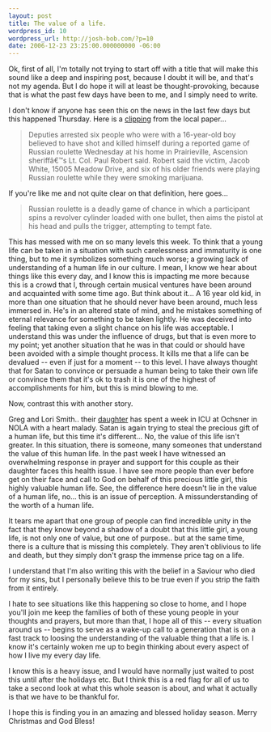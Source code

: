 ```yaml
---
layout: post
title: The value of a life.
wordpress_id: 10
wordpress_url: http://josh-bob.com/?p=10
date: 2006-12-23 23:25:00.000000000 -06:00
---
```

Ok, first of all, I'm totally not trying to start off with a title that will make this sound like a deep and inspiring post, because I doubt it will be, and that's not my agenda. But I do hope it will at least be thought-provoking, because that is what the past few days have been to me, and I simply need to write.

I don't know if anyone has seen this on the news in the last few days but this happened Thursday. Here is a <a href="http://www.2theadvocate.com/news/4981076.html">clipping</a> from the local paper...

<blockquote>Deputies arrested six people who were with a 16-year-old boy believed to have shot and killed himself during a reported game of Russian roulette Wednesday at his home in Prairieville, Ascension sheriffâ€™s Lt. Col. Paul Robert said.      Robert said the victim, Jacob White, 15005 Meadow Drive, and six of his older friends were playing Russian roulette while they were smoking marijuana.</blockquote>
If you're like me and not quite clear on that definition, here goes... <blockquote>Russian roulette is a deadly game of chance in which a participant spins a revolver cylinder loaded with one bullet, then aims the pistol at his head and pulls the trigger, attempting to tempt fate.</blockquote>
This has messed with me on so many levels this week. To think that a young life can be taken in a situation with such carelessness and immaturity is one thing, but to me it symbolizes something much worse; a growing lack of understanding of a human life in our culture. I mean, I know we hear about things like this every day, and I know this is impacting me more because this is a crowd that I, through certain musical ventures have been around and acquainted with some time ago. But think about it... A 16 year old kid, in more than one situation that he should never have been around, much less immersed in. He's in an altered state of mind, and he mistakes something of eternal relevance for something to be taken lightly. He was deceived into feeling that taking even a slight chance on his life was acceptable. I understand this was under the influence of drugs, but that is even more to my point; yet another situation that he was in that could or should have been avoided with a simple thought process. It kills me that a life can be devalued -- even if just for a moment -- to this level. I have always thought that for Satan to convince or persuade a human being to take their own life or convince them that it's ok to trash it is one of the highest of accomplishments for him, but this is mind blowing to me.

Now, contrast this with another story.

Greg and Lori Smith.. their <a href="http://www.prayforhannah.org/">daughter</a> has spent a week in ICU at Ochsner in NOLA with a heart malady. Satan is  again trying to steal the precious gift of a human life, but this time it's different... No, the value of this life isn't greater. In this situation, there is someone, many someones that understand the value of this human life. In the past week I have witnessed an overwhelming response in prayer and support for this couple as their daughter faces this health issue. I have see more people than ever before get on their face and call to God on behalf of this precious little girl, this highly valuable human life. See, the difference here doesn't lie in the value of a human life, no... this is an issue of perception. A missunderstanding of the worth of a human life.

It tears me apart that one group of people can find incredible unity in the fact that they know beyond a shadow of a doubt that this little girl, a young life, is not only one of value, but one of purpose.. but at the same time, there is a culture that is missing this completely. They aren't oblivious to life and death, but they simply don't grasp the immense price tag on a life.

I understand that I'm also writing this with the belief in a Saviour who died for my sins, but I personally believe this to be true even if you strip the faith from it entirely.

I hate to see situations like this happening so close to home, and I hope you'll join me keep the families of both of these young people in your thoughts and prayers, but more than that, I hope all of this -- every situation around us -- begins to serve as a wake-up call to a generation that is on a fast track to loosing the understanding of the valuable thing that a life is. I know it's certainly woken me up to begin thinking about every aspect of how I live my every day life.

I know this is a heavy issue, and I would have normally just waited to post this until after the holidays etc. But I think this is a red flag for all of us to take a second look at what this whole season is about, and what it actually is that we have to be thankful for.

I hope this is finding you in an amazing and blessed holiday season.
Merry Christmas and God Bless!
